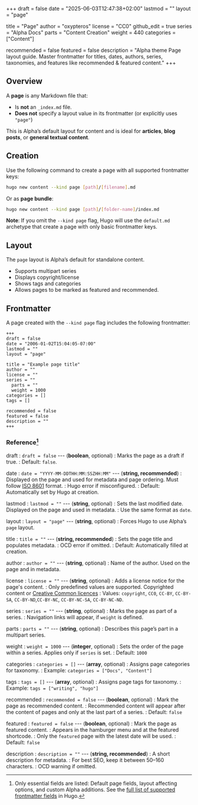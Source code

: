 +++
draft = false
date = "2025-06-03T12:47:38+02:00"
lastmod = ""
layout = "page"

title = "Page"
author = "oxypteros"
license = "CC0"
github_edit = true
series = "Alpha Docs"
  parts = "Content Creation"
  weight = 440
categories = ["Content"]

recommended = false
featured = false
description = "Alpha theme Page layout guide. Master frontmatter for titles, dates, authors, series, taxonomies, and features like recommended & featured content."
+++
## Overview
A **page** is any Markdown file that:
- Is **not** an `_index.md` file.
- **Does not** specify a layout value in its frontmatter (or explicitly uses `"page"`)

This is Alpha’s default layout for content and is ideal for **articles**, **blog posts**, or **general textual content**.


## Creation
Use the following command to create a page with all supported frontmatter keys:
```bash
hugo new content --kind page [path]/[filename].md
```
Or as **page bundle**:
```bash
hugo new content --kind page [path]/[folder-name]/index.md
```
**Note**: If you omit the `--kind page` flag, Hugo will use the `default.md` archetype that create a page with only basic frontmatter keys.

## Layout
The `page` layout is Alpha’s default for standalone content.

- Supports multipart series
- Displays copyright/license
- Shows tags and categories
- Allows pages to be marked as featured and recommended.

## Frontmatter
A page created with the `--kind page` flag includes the following frontmatter:
```
+++
draft = false
date = "2006-01-02T15:04:05-07:00"
lastmod = ""
layout = "page"

title = "Example page title"
author = ""
license = ""
series = ""
  parts = ""
  weight = 1000
categories = []
tags = []

recommended = false
featured = false
description = ""
+++
```
### Reference[^1]
draft 
: `draft = false` --- (**boolean**, optional)
: Marks the page as a draft if true.
: Default: `false`.

date
: `date = "YYYY-MM-DDTHH:MM:SSZHH:MM"` --- (**string, recommended**)
: Displayed on the page and used for metadata and page ordering. Must follow [ISO 8601](https://en.wikipedia.org/wiki/ISO_8601) format.
: Hugo error if misconfigured.
: Default: Automatically set by Hugo at creation. 

lastmod 
: `lastmod = ""` --- (**string**, optional)
: Sets the last modified date. Displayed on the page and used in metadata. 
: Use the same format as `date`.

layout 
: `layout = "page"` --- (**string**, optional)
: Forces Hugo to use Alpha’s `page` layout.

title 
: `title = ""` --- (**string, recommended**)
: Sets the page title and populates metadata.
: OCD error if omitted.
: Default: Automatically filled at creation.

author 
: `author = ""` --- (**string**, optional)
: Name of the author. Used on the page and in metadata.

license 
: `license = ""` --- (**string**, optional)
: Adds a license notice for the page's content.
: Only predefined values are supported. Copyrighted content or [Creative Common licences](https://creativecommons.org/share-your-work/cclicenses/)
: Values: `copyright`, `CC0`, `CC-BY`, `CC-BY-SA`, `CC-BY-ND`,`CC-BY-NC`, `CC-BY-NC-SA`, `CC-BY-NC-ND`.

series 
: `series = ""` --- (**string**, optional)
: Marks the page as part of a series. 
: Navigation links will appear, if `weight` is defined.

parts 
: `parts = ""` --- (**string**, optional)
: Describes this page’s part in a multipart series.

weight 
: `weight = 1000` --- (**integer**, optional)
: Sets the order of the page within a series. Applies only if `series` is set.
: Default: `1000`

categories 
: `categories = []` --- (**array**, optional)
: Assigns page categories for taxonomy.
: Example: `categories = ["Docs", "Content"]`

tags 
: `tags = []` --- (**array**, optional)
: Assigns page tags for taxonomy.
: Example: `tags = ["writing", "hugo"]`

recommended
: `recommended = false` --- (**boolean**, optional)
: Mark the page as recommended content.
: Recommended content will appear after the content of pages and only at the last part of a series.
: Default: `false`

featured
: `featured = false` --- (**boolean**, optional)
: Mark the page as featured content.
: Appears in the hamburger menu and at the featured shortcode.
: Only the `featured` page with the latest date will be used.
: Default: `false`

description 
: `description = ""` --- (**string, recommended**)
: A short description for metadata.
: For best SEO, keep it between 50–160 characters.
: OCD warning if omitted.

[^1]: Only essential fields are listed: Default page fields, layout affecting options, and custom Alpha additions. See the [full list of supported frontmatter fields](https://gohugo.io/content-management/front-matter/#fields) in Hugo.